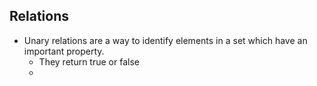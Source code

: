 ## Relations
- Unary relations are a way to identify elements in a set which have an important property.
	- They return true or false
	- 